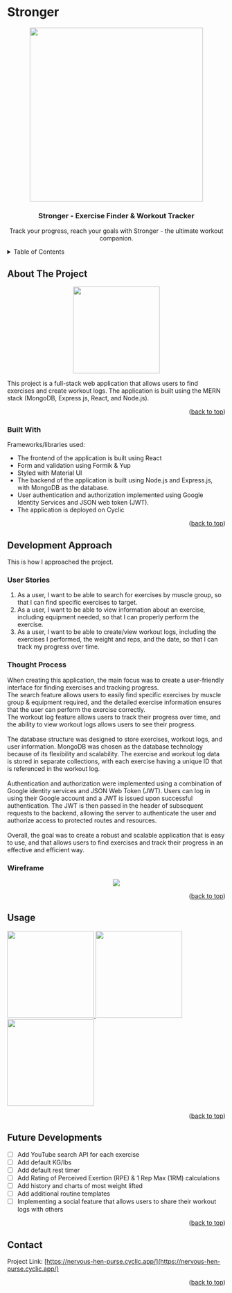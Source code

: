 <a name="readme-top"></a>

# Stronger

<div id="header" align="center">
  <a href="https://github.com/landevale/stronger">
   <img src="https://64.media.tumblr.com/4350be4b260a88a0363620a91c101194/tumblr_nmhh1od1151urg2hno1_500.gif" width="400"/>
  </a>

  <h3 align="center">Stronger - Exercise Finder & Workout Tracker</h3>

  <p align="center">
    Track your progress, reach your goals with Stronger - the ultimate workout companion.
  </p>
</div>

<!-- TABLE OF CONTENTS -->
<details>
  <summary>Table of Contents</summary>
  <ol>
    <li>
      <a href="#about-the-project">About The Project</a>
      <ul>
        <li><a href="#built-with">Built With</a></li>
      </ul>
    </li>
    <li>
      <a href="#development-approach">Development Approach</a>
      <ul>
        <li><a href="#user-stories">User Stories</a></li>
        <li><a href="#thought-process">Thought Process</a></li>
         <li><a href="#wireframe">Wireframe</a></li>
      </ul>
    </li>
    <li><a href="#usage">Usage</a></li>
    <li><a href="#future-developments">Future Developments</a></li>
    <li><a href="#contact">Contact</a></li>
  </ol>
</details>

<!-- ABOUT THE PROJECT -->

## About The Project

<div align="center"><a href="https://nervous-hen-purse.cyclic.app/">
<img src="https://i.imgur.com/tD4hnm5.png" width="200"/></a>
</div>

This project is a full-stack web application that allows users to find exercises and create workout logs. The application is built using the MERN stack (MongoDB, Express.js, React, and Node.js).

<p align="right">(<a href="#readme-top">back to top</a>)</p>

### Built With

Frameworks/libraries used:

- The frontend of the application is built using React
- Form and validation using Formik & Yup
- Styled with Material UI
- The backend of the application is built using Node.js and Express.js, with MongoDB as the database.
- User authentication and authorization implemented using Google Identity Services and JSON web token (JWT).
- The application is deployed on Cyclic

<p align="right">(<a href="#readme-top">back to top</a>)</p>

<!-- Development Approach -->

## Development Approach

This is how I approached the project.

### User Stories

1. As a user, I want to be able to search for exercises by muscle group, so that I can find specific exercises to target.
2. As a user, I want to be able to view information about an exercise, including equipment needed, so that I can properly perform the exercise.
3. As a user, I want to be able to create/view workout logs, including the exercises I performed, the weight and reps, and the date, so that I can track my progress over time.

### Thought Process

When creating this application, the main focus was to create a user-friendly interface for finding exercises and tracking progress.<br/>
The search feature allows users to easily find specific exercises by muscle group & equipment required, and the detailed exercise information ensures that the user can perform the exercise correctly.<br/>
The workout log feature allows users to track their progress over time, and the ability to view workout logs allows users to see their progress.
<br/><br/>
The database structure was designed to store exercises, workout logs, and user information. MongoDB was chosen as the database technology because of its flexibility and scalability. The exercise and workout log data is stored in separate collections, with each exercise having a unique ID that is referenced in the workout log.
<br/><br/>
Authentication and authorization were implemented using a combination of Google identity services and JSON Web Token (JWT). Users can log in using their Google account and a JWT is issued upon successful authentication. The JWT is then passed in the header of subsequent requests to the backend, allowing the server to authenticate the user and authorize access to protected routes and resources.
<br/><br/>
Overall, the goal was to create a robust and scalable application that is easy to use, and that allows users to find exercises and track their progress in an effective and efficient way.

### Wireframe

<div align="center"><img src="https://i.imgur.com/JFb8CDo.png"/></div>

<p align="right">(<a href="#readme-top">back to top</a>)</p>

<!-- USAGE EXAMPLES -->

## Usage

<div class="row"><a href="https://nervous-hen-purse.cyclic.app/">
<img src="https://i.imgur.com/FPbsp6A.png"  width="200"/>
<img src="https://i.imgur.com/q2Ony2J.png"  width="200"/> 
<img src="https://i.imgur.com/CZsP2ti.png"  width="200"/></a>
</div>

<p align="right">(<a href="#readme-top">back to top</a>)</p>

<!-- FUTURE DEVELOPMENTS -->

## Future Developments

- [ ] Add YouTube search API for each exercise
- [ ] Add default KG/lbs
- [ ] Add default rest timer
- [ ] Add Rating of Perceived Exertion (RPE) & 1 Rep Max (1RM) calculations
- [ ] Add history and charts of most weight lifted
- [ ] Add additional routine templates
- [ ] Implementing a social feature that allows users to share their workout logs with others

<p align="right">(<a href="#readme-top">back to top</a>)</p>

<!-- CONTACT -->

## Contact

Project Link: [https://nervous-hen-purse.cyclic.app/](https://nervous-hen-purse.cyclic.app/)

<p align="right">(<a href="#readme-top">back to top</a>)</p>
